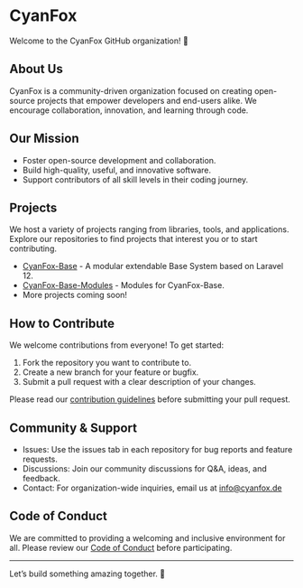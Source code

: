 # CyanFox

Welcome to the CyanFox GitHub organization! 🦊

## About Us

CyanFox is a community-driven organization focused on creating open-source projects that empower developers and end-users alike. We encourage collaboration, innovation, and learning through code.

## Our Mission

- Foster open-source development and collaboration.
- Build high-quality, useful, and innovative software.
- Support contributors of all skill levels in their coding journey.

## Projects

We host a variety of projects ranging from libraries, tools, and applications. Explore our repositories to find projects that interest you or to start contributing.

- [CyanFox-Base](https://github.com/CyanFox/CyanFox-Base) - A modular extendable Base System based on Laravel 12.
- [CyanFox-Base-Modules](https://github.com/CyanFox/CyanFox-Base-Modules) - Modules for CyanFox-Base.
- More projects coming soon!

## How to Contribute

We welcome contributions from everyone! To get started:

1. Fork the repository you want to contribute to.
2. Create a new branch for your feature or bugfix.
3. Submit a pull request with a clear description of your changes.

Please read our [contribution guidelines](../CONTRIBUTING.md) before submitting your pull request.

## Community & Support

- Issues: Use the issues tab in each repository for bug reports and feature requests.
- Discussions: Join our community discussions for Q&A, ideas, and feedback.
- Contact: For organization-wide inquiries, email us at [info@cyanfox.de](mailto:info@cyanfox.de)

## Code of Conduct

We are committed to providing a welcoming and inclusive environment for all. Please review our [Code of Conduct](../CODE_OF_CONDUCT.md) before participating.

---
 
Let’s build something amazing together. 🚀
